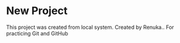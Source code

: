 # New Project

This project was created from local system.
Created by Renuka..
For practicing Git and GitHub 
